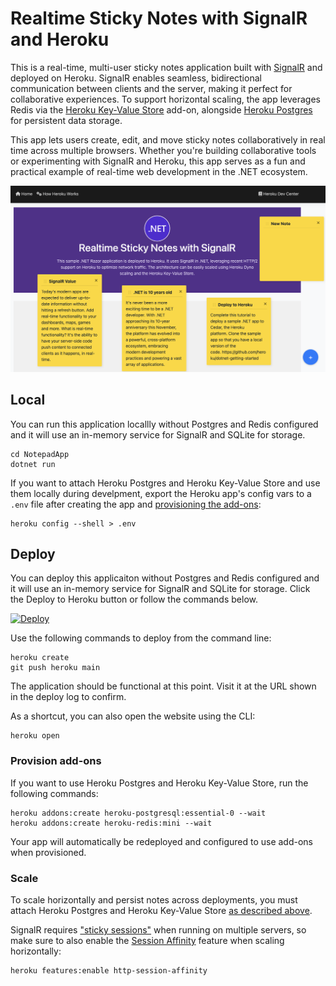 # Realtime Sticky Notes with SignalR and Heroku

This is a real-time, multi-user sticky notes application built with [SignalR](https://dotnet.microsoft.com/en-us/apps/aspnet/signalr) and deployed on Heroku. SignalR enables seamless, bidirectional communication between clients and the server, making it perfect for collaborative experiences. To support horizontal scaling, the app leverages Redis via the [Heroku Key-Value Store](https://devcenter.heroku.com/articles/heroku-redis) add-on, alongside [Heroku Postgres](https://www.heroku.com/postgres) for persistent data storage. 

This app lets users create, edit, and move sticky notes collaboratively in real time across multiple browsers. Whether you're building collaborative tools or experimenting with SignalR and Heroku, this app serves as a fun and practical example of real-time web development in the .NET ecosystem.

<img src="Images/NotepadApp.png"/>

## Local

You can run this application locallly without Postgres and Redis configured and it will use an in-memory service for SignalR and SQLite for storage. 

```
cd NotepadApp
dotnet run
```

If you want to attach Heroku Postgres and Heroku Key-Value Store and use them locally during develpment, export the Heroku app's config vars to a `.env` file after creating the app and [provisioning the add-ons](#provision-add-ons):

```
heroku config --shell > .env
```

## Deploy

You can deploy this applicaiton without Postgres and Redis configured and it will use an in-memory service for SignalR and SQLite for storage. Click the Deploy to Heroku button or follow the commands below. 

[![Deploy](https://www.herokucdn.com/deploy/button.svg)](https://www.heroku.com/deploy)

Use the following commands to deploy from the command line:

```
heroku create
git push heroku main
```

The application should be functional at this point. Visit it at the URL shown in the deploy log to confirm.

As a shortcut, you can also open the website using the CLI:

```
heroku open
```

### Provision add-ons

If you want to use Heroku Postgres and Heroku Key-Value Store, run the following commands:

```
heroku addons:create heroku-postgresql:essential-0 --wait
heroku addons:create heroku-redis:mini --wait
```

Your app will automatically be redeployed and configured to use add-ons when provisioned.

### Scale 

To scale horizontally and persist notes across deployments, you must attach Heroku Postgres and Heroku Key-Value Store [as described above](#provision-add-ons).

SignalR requires ["sticky sessions"](https://learn.microsoft.com/en-us/aspnet/core/signalr/scale?view=aspnetcore-9.0#sticky-sessions) when running on multiple servers, so make sure to also enable the [Session Affinity](https://devcenter.heroku.com/articles/session-affinity#enable-session-affinity) feature when scaling horizontally:

```
heroku features:enable http-session-affinity
```
